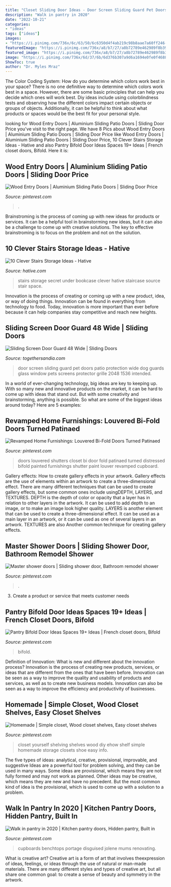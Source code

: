 ```yaml
---
title: "Closet Sliding Door Ideas - Door Screen Sliding Guard Pet Doors Patio Protection Wide Dog Guards Glass Window Pets Screens Protector Grille 2048 1536 Intended"
description: "Walk in pantry in 2020"
date: "2022-10-21"
categories:
- "ideas"
tags: ["ideas"]
images:
- "https://i.pinimg.com/736x/6c/63/50/6c6350d4f4ab219c98b8aae7a60ff246--distressed-shutters-white-shutters.jpg"
featuredImage: "https://i.pinimg.com/736x/a8/b7/27/a8b72789e462989f8b392f13dc615201.jpg"
featured_image: "https://i.pinimg.com/736x/a8/b7/27/a8b72789e462989f8b392f13dc615201.jpg"
image: "https://i.pinimg.com/736x/6d/37/6b/6d376b307a9d6a1694e0fe0f46885ed9.jpg"
ShowToc: true
author: "Dr. Myles Mraz"
---
```



The Color Coding System: How do you determine which colors work best in your space?
There is no one definitive way to determine which colors work best in a space. However, there are some basic principles that can help you decide which ones will work best. Diy ideas include using colorblindness tests and observing how the different colors impact certain objects or groups of objects. Additionally, it can be helpful to think about what products or spaces would be the best fit for your personal style.

	

		
looking for Wood Entry Doors | Aluminium Sliding Patio Doors | Sliding Door Price you've visit to the right page. We have 8 Pics about Wood Entry Doors | Aluminium Sliding Patio Doors | Sliding Door Price like Wood Entry Doors | Aluminium Sliding Patio Doors | Sliding Door Price, 10 Clever Stairs Storage Ideas - Hative and also Pantry Bifold Door Ideas Spaces 19+ Ideas | French closet doors, Bifold. Here it is:
		
    
## Wood Entry Doors | Aluminium Sliding Patio Doors | Sliding Door Price

<img loading=lazy src="https://i.pinimg.com/736x/0e/75/cd/0e75cd308d2844d5dba446fd4b3b78bf.jpg" onerror="this.onerror=null;this.src='https://tse3.mm.bing.net/th?id=OIP.rhwJWZVtNKhAleCfEgT_DQHaLg&amp;pid=15.1';" alt="Wood Entry Doors | Aluminium Sliding Patio Doors | Sliding Door Price">

_Source: pinterest.com_

>. 

	

Brainstroming is the process of coming up with new ideas for products or services. It can be a helpful tool in brainstorming new ideas, but it can also be a challenge to come up with creative solutions. The key to effective brainstroming is to focus on the problem and not on the solution.

    
## 10 Clever Stairs Storage Ideas - Hative

<img loading=lazy src="https://hative.com/wp-content/uploads/2014/11/stairs-storage-ideas/3-secret-bookcase-under-stairs.jpg" onerror="this.onerror=null;this.src='https://tse3.mm.bing.net/th?id=OIP.pcRJdmwGkNVwAtDFS_2-aAAAAA&amp;pid=15.1';" alt="10 Clever Stairs Storage Ideas - Hative">

_Source: hative.com_

>stairs storage secret under bookcase clever hative staircase source stair space. 

	

Innovation is the process of creating or coming up with a new product, idea, or way of doing things. Innovation can be found in everything from technology to food. Today, innovation is more important than ever before because it can help companies stay competitive and reach new heights.

    
## Sliding Screen Door Guard 48 Wide | Sliding Doors

<img loading=lazy src="http://togethersandia.com/wp-content/uploads/2017/10/sliding-screen-door-guard-48-wide1536-x-2048.jpg" onerror="this.onerror=null;this.src='https://tse3.mm.bing.net/th?id=OIP.2Md_tsKS1UFTqhFg-OPDSAHaJ4&amp;pid=15.1';" alt="Sliding Screen Door Guard 48 Wide | Sliding Doors">

_Source: togethersandia.com_

>door screen sliding guard pet doors patio protection wide dog guards glass window pets screens protector grille 2048 1536 intended. 

	

In a world of ever-changing technology, big ideas are key to keeping up. With so many new and innovative products on the market, it can be hard to come up with ideas that stand out. But with some creativity and brainstorming, anything is possible. So what are some of the biggest ideas around today? Here are 5 examples: 

    
## Revamped Home Furnishings: Louvered Bi-Fold Doors Turned Patinaed

<img loading=lazy src="https://i.pinimg.com/736x/6c/63/50/6c6350d4f4ab219c98b8aae7a60ff246--distressed-shutters-white-shutters.jpg" onerror="this.onerror=null;this.src='https://tse3.mm.bing.net/th?id=OIP.nAYKYkRCeRCsPR37lIcycwHaLD&amp;pid=15.1';" alt="Revamped Home Furnishings: Louvered Bi-Fold Doors Turned Patinaed">

_Source: pinterest.com_

>doors louvered shutters closet bi door fold patinaed turned distressed bifold painted furnishings shutter paint louver revamped cupboard. 

	

Gallery effects: How to create gallery effects in your artwork.
Gallery effects are the use of elements within an artwork to create a three-dimensional effect. There are many different techniques that can be used to create gallery effects, but some common ones include usingDEPTH, LAYERS, and TEXTURES.
 DEPTH is the depth of color or opacity that a layer has in relation to other layers in the artwork. It can be used to add depth to an image, or to make an image look higher quality. LAYERS is another element that can be used to create a three-dimensional effect. It can be used as a main layer in an artwork, or it can be used as one of several layers in an artwork. TEXTURES are also Another common technique for creating gallery effects.

    
## Master Shower Doors | Sliding Shower Door, Bathroom Remodel Shower

<img loading=lazy src="https://i.pinimg.com/736x/10/47/1a/10471a5cc198eaf540d887fe87fffdd4.jpg" onerror="this.onerror=null;this.src='https://tse1.mm.bing.net/th?id=OIP.nfJhGEi4ooogC8OQqhTNogHaJ3&amp;pid=15.1';" alt="Master shower doors | Sliding shower door, Bathroom remodel shower">

_Source: pinterest.com_

>. 

	

3. Create a product or service that meets customer needs

    
## Pantry Bifold Door Ideas Spaces 19+ Ideas | French Closet Doors, Bifold

<img loading=lazy src="https://i.pinimg.com/736x/6d/37/6b/6d376b307a9d6a1694e0fe0f46885ed9.jpg" onerror="this.onerror=null;this.src='https://tse2.mm.bing.net/th?id=OIP.oOvDSluy8yTUp0m5yB-khAAAAA&amp;pid=15.1';" alt="Pantry Bifold Door Ideas Spaces 19+ Ideas | French closet doors, Bifold">

_Source: pinterest.com_

>bifold. 

	

Definition of Innovation: What is new and different about the innovation process?
Innovation is the process of creating new products, services, or ideas that are different from the ones that have been before. Innovation can be seen as a way to improve the quality and usability of products and services, as well as to create new business models. Innovation can also be seen as a way to improve the efficiency and productivity of businesses.

    
## Homemade | Simple Closet, Wood Closet Shelves, Easy Closet Shelves

<img loading=lazy src="https://i.pinimg.com/736x/6b/23/c4/6b23c47b4b2b23f6de9c8d13caee6dd3--diy-closet-shelves-closet-redo.jpg" onerror="this.onerror=null;this.src='https://tse2.mm.bing.net/th?id=OIP.nOMrtHzlkgRhHSX-s11xPwHaJ4&amp;pid=15.1';" alt="Homemade | Simple closet, Wood closet shelves, Easy closet shelves">

_Source: pinterest.com_

>closet yourself shelving shelves wood diy ehow shelf simple homemade storage closets shoe easy info. 

	

The five types of ideas: analytical, creative, provisional, improvable, and suggestive
Ideas are a powerful tool for problem solving, and they can be used in many ways. Some ideas are provisional, which means they are not fully formed and may not work as planned. Other ideas may be creative, which means they are new and have no precedent. But the most common kind of idea is the provisional, which is used to come up with a solution to a problem.

    
## Walk In Pantry In 2020 | Kitchen Pantry Doors, Hidden Pantry, Built In

<img loading=lazy src="https://i.pinimg.com/736x/a8/b7/27/a8b72789e462989f8b392f13dc615201.jpg" onerror="this.onerror=null;this.src='https://tse3.mm.bing.net/th?id=OIP.UVf8nQuU3_iig3DKI3PdpAHaJ4&amp;pid=15.1';" alt="Walk in pantry in 2020 | Kitchen pantry doors, Hidden pantry, Built in">

_Source: pinterest.com_

>cupboards benchtops portage disguised jolene mums renovating. 

	

What is creative art?
Creative art is a form of art that involves theexpression of ideas, feelings, or ideas through the use of natural or man-made materials. There are many different styles and types of creative art, but all share one common goal: to create a sense of beauty and symmetry in the artwork.

